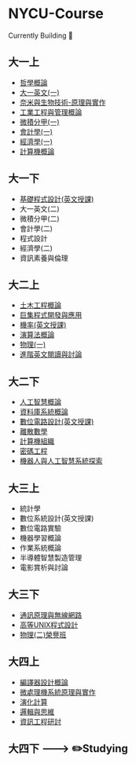 # NYCU-Course
Currently Building 🔨

## 大一上

- [哲學概論][1.1]
- [大一英文(一)][1.2]
- [奈米與生物技術-原理與實作][1.3]
- [工業工程與管理概論][1.4]
- [微積分甲(一)][1.5]
- [會計學(一)][1.6]
- [經濟學(一)][1.7]
- [計算機概論][1.8]

[1.1]:https://github.com/hankshyu/NYCU-Course/blob/main/Courses/semester%201/哲學概論.md
[1.2]:https://github.com/hankshyu/NYCU-Course/blob/main/Courses/semester%201/大一英文(一).md
[1.3]:https://github.com/hankshyu/NYCU-Course/blob/main/Courses/semester%201/奈米與生物技術-原理與實作.md
[1.4]:https://github.com/hankshyu/NYCU-Course/blob/main/Courses/semester%201/工業工程與管理概論.md
[1.5]:https://github.com/hankshyu/NYCU-Course/blob/main/Courses/semester%201/微積分甲(一).md
[1.6]:https://github.com/hankshyu/NYCU-Course/blob/main/Courses/semester%201/會計學(一).md
[1.7]:https://github.com/hankshyu/NYCU-Course/blob/main/Courses/semester%201/經濟學(一).md
[1.8]:https://github.com/hankshyu/NYCU-Course/blob/main/Courses/semester%201/計算機概論.md

## 大一下

- [基礎程式設計(英文授課)][2.1]
- 大一英文(二)
- 微積分甲(二)
- 會計學(二)
- 程式設計
- 經濟學(二)
- 資訊素養與倫理

[2.1]:https://github.com/hankshyu/NYCU-Course/blob/main/Courses/semester%202/基礎程式設計(英文授課).md
[2.2]:https://github.com/hankshyu/NYCU-Course/blob/main/Courses/semester%202/大一英文(二).md
[2.3]:https://github.com/hankshyu/NYCU-Course/blob/main/Courses/semester%202/微積分甲(二).md
[2.4]:https://github.com/hankshyu/NYCU-Course/blob/main/Courses/semester%202/會計學(二).md
[2.5]:https://github.com/hankshyu/NYCU-Course/blob/main/Courses/semester%202/程式設計.md
[2.6]:https://github.com/hankshyu/NYCU-Course/blob/main/Courses/semester%202/經濟學(二).md
[2.7]:https://github.com/hankshyu/NYCU-Course/blob/main/Courses/semester%202/資訊素養與倫理.md


## 大二上

- [土木工程概論][3.1]
- [巨集程式開發與應用][3.2]
- [機率(英文授課)][3.3]
- [演算法概論][3.4]
- [物理(一)][3.5]
- [進階英文閱讀與討論][3.6]

[3.1]:https://github.com/hankshyu/NYCU-Course/blob/main/Courses/semester%203/土木工程概論.md
[3.2]:https://github.com/hankshyu/NYCU-Course/blob/main/Courses/semester%203/巨集程式開發與應用.md
[3.3]:https://github.com/hankshyu/NYCU-Course/blob/main/Courses/semester%203/機率(英文授課).md
[3.4]:https://github.com/hankshyu/NYCU-Course/blob/main/Courses/semester%203/演算法概論.md
[3.5]:https://github.com/hankshyu/NYCU-Course/blob/main/Courses/semester%203/物理(一).md
[3.6]:https://github.com/hankshyu/NYCU-Course/blob/main/Courses/semester%203/進階英文閱讀與討論.md

## 大二下
- [人工智慧概論][4.1]
- [資料庫系統概論][4.2]
- [數位電路設計(英文授課)][4.3]
- [離散數學][4.4]
- [計算機組織][4.5] 
- [密碼工程][4.6]
- [機器人與人工智慧系統探索][4.7] 

[4.1]:https://github.com/hankshyu/NYCU-Course/blob/main/Courses/semester%204/人工智慧概論.md
[4.2]:https://github.com/hankshyu/NYCU-Course/blob/main/Courses/semester%204/資料庫系統概論.md
[4.3]:https://github.com/hankshyu/NYCU-Course/blob/main/Courses/semester%204/數位電路設計(英文授課).md
[4.4]:https://github.com/hankshyu/NYCU-Course/blob/main/Courses/semester%204/離散數學.md
[4.5]:https://github.com/hankshyu/NYCU-Course/blob/main/Courses/semester%204/計算機組織.md
[4.6]:https://github.com/hankshyu/NYCU-Course/blob/main/Courses/semester%204/密碼工程.md
[4.7]:https://github.com/hankshyu/NYCU-Course/blob/main/Courses/semester%204/機器人與人工智慧系統探索.md



## 大三上
- 統計學
- 數位系統設計(英文授課)
- 數位電路實驗
- 機器學習概論
- 作業系統概論
- 半導體智慧製造管理
- 電影賞析與討論



## 大三下
- [通訊原理與無線網路][6.1]
- [高等UNIX程式設計][6.2]
- [物理(二)榮譽班][6.3]

[6.1]:https://github.com/hankshyu/NYCU-Course/blob/main/Courses/semester%206/%E9%80%9A%E8%A8%8A%E5%8E%9F%E7%90%86%E8%88%87%E7%84%A1%E7%B7%9A%E7%B6%B2%E8%B7%AF.md
[6.2]:https://github.com/hankshyu/NYCU-Course/blob/main/Courses/semester%206/%E9%AB%98%E7%AD%89UNIX%E7%A8%8B%E5%BC%8F%E8%A8%AD%E8%A8%88.md
[6.3]:https://github.com/hankshyu/NYCU-Course/blob/main/Courses/semester%206/%E7%89%A9%E7%90%86(%E4%BA%8C)%E6%A6%AE%E8%AD%BD%E7%8F%AD.md

## 大四上
- [編譯器設計概論][7.1]
- [微處理機系統原理與實作][7.2]
- [演化計算][7.3]
- [邏輯與思維][7.4]
- [資訊工程研討][7.5]

[7.1]:https://github.com/hankshyu/NYCU-Course/blob/main/Courses/semester%207/編譯器設計概論.md
[7.2]:https://github.com/hankshyu/NYCU-Course/blob/main/Courses/semester%207/微處理機系統原理與實作.md
[7.3]:https://github.com/hankshyu/NYCU-Course/blob/main/Courses/semester%207/演化計算.md
[7.4]:https://github.com/hankshyu/NYCU-Course/blob/main/Courses/semester%207/邏輯與思維.md
[7.5]:https://github.com/hankshyu/NYCU-Course/blob/main/Courses/semester%207/資訊工程研討.md

## 大四下 ---> ✏️Studying
